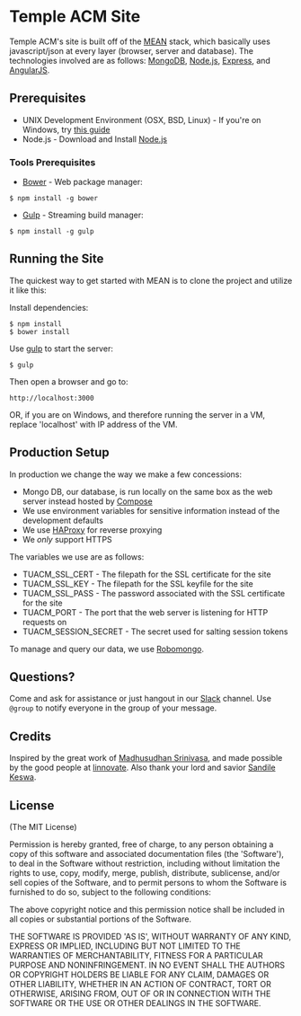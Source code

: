# Temple ACM Site

Temple ACM's site is built off of the [MEAN](http://mean.io) stack, which basically uses javascript/json at every layer (browser, server and database). The technologies involved are as follows: [MongoDB](http://www.mongodb.org/), [Node.js](http://www.nodejs.org/), [Express](http://expressjs.com/), and [AngularJS](http://angularjs.org/).

## Prerequisites
* UNIX Development Environment (OSX, BSD, Linux) - If you're on Windows, try [this guide](http://www.howtogeek.com/howto/11287/how-to-run-ubuntu-in-windows-7-with-vmware-player/)
* Node.js - Download and Install [Node.js](http://www.nodejs.org/download/)

### Tools Prerequisites
* [Bower](http://bower.io/) - Web package manager:

```
$ npm install -g bower
```
* [Gulp](http://gulpjs.com/) - Streaming build manager:

```
$ npm install -g gulp
```

## Running the Site
The quickest way to get started with MEAN is to clone the project and utilize it like this:

Install dependencies:

    $ npm install
    $ bower install

  Use [gulp](http://gulpjs.com/) to start the server:

    $ gulp
    
  Then open a browser and go to:

    http://localhost:3000
    
  OR, if you are on Windows, and therefore running the server in a VM, replace 'localhost' with IP address of the VM.

## Production Setup
In production we change the way we make a few concessions:
- Mongo DB, our database, is run locally on the same box as the web server instead hosted by [Compose](compose.io)
- We use environment variables for sensitive information instead of the development defaults
- We use [HAProxy](haproxy.org) for reverse proxying
- We *only* support HTTPS

The variables we use are as follows:
- TUACM_SSL_CERT - The filepath for the SSL certificate for the site
- TUACM_SSL_KEY - The filepath for the SSL keyfile for the site
- TUACM_SSL_PASS - The password associated with the SSL certificate for the site
- TUACM_PORT - The port that the web server is listening for HTTP requests on
- TUACM_SESSION_SECRET - The secret used for salting session tokens

To manage and query our data, we use [Robomongo](robomongo.org).

## Questions?
Come and ask for assistance or just hangout in our [Slack](http://tuacm.slack.com) channel. Use ```@group``` to notify everyone in the group of your message.

## Credits
Inspired by the great work of [Madhusudhan Srinivasa](https://github.com/madhums/), and made possible by the good people at [linnovate](http://www.linnovate.net/). Also thank your lord and savior [Sandile Keswa](https://github.com/skeswa/).

## License
(The MIT License)

Permission is hereby granted, free of charge, to any person obtaining
a copy of this software and associated documentation files (the
'Software'), to deal in the Software without restriction, including
without limitation the rights to use, copy, modify, merge, publish,
distribute, sublicense, and/or sell copies of the Software, and to
permit persons to whom the Software is furnished to do so, subject to
the following conditions:

The above copyright notice and this permission notice shall be
included in all copies or substantial portions of the Software.

THE SOFTWARE IS PROVIDED 'AS IS', WITHOUT WARRANTY OF ANY KIND,
EXPRESS OR IMPLIED, INCLUDING BUT NOT LIMITED TO THE WARRANTIES OF
MERCHANTABILITY, FITNESS FOR A PARTICULAR PURPOSE AND NONINFRINGEMENT.
IN NO EVENT SHALL THE AUTHORS OR COPYRIGHT HOLDERS BE LIABLE FOR ANY
CLAIM, DAMAGES OR OTHER LIABILITY, WHETHER IN AN ACTION OF CONTRACT,
TORT OR OTHERWISE, ARISING FROM, OUT OF OR IN CONNECTION WITH THE
SOFTWARE OR THE USE OR OTHER DEALINGS IN THE SOFTWARE.
